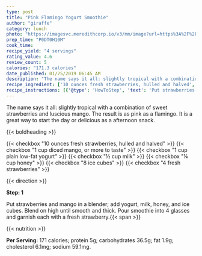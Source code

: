 ```yaml
---
type: post
title: "Pink Flamingo Yogurt Smoothie"
author: "giraffe"
category: lunch
photo: "https://imagesvc.meredithcorp.io/v3/mm/image?url=https%3A%2F%2Fimages.media-allrecipes.com%2Fuserphotos%2F2249890.jpg"
prep_time: "P0DT0H10M"
cook_time: 
recipe_yield: "4 servings"
rating_value: 4.6
review_count: 5
calories: "171.3 calories"
date_published: 01/25/2019 06:45 AM
description: "The name says it all: slightly tropical with a combination of sweet strawberries and luscious mango. The result is as pink as a flamingo. It is a great way to start the day or delicious as a afternoon snack."
recipe_ingredient: ['10 ounces fresh strawberries, hulled and halved', '1 cup diced mango, or more to taste', '1 cup plain low-fat yogurt', '½ cup milk', '¼ cup honey', '8 ice cubes', '4 fresh strawberries']
recipe_instructions: [{'@type': 'HowToStep', 'text': 'Put strawberries and mango in a blender; add yogurt, milk, honey, and ice cubes. Blend on high until smooth and thick. Pour smoothie into 4 glasses and garnish each with a fresh strawberry.\n'}]
---
```


The name says it all: slightly tropical with a combination of sweet strawberries and luscious mango. The result is as pink as a flamingo. It is a great way to start the day or delicious as a afternoon snack. 

{{< boldheading >}}

{{< checkbox "10 ounces fresh strawberries, hulled and halved" >}}
{{< checkbox "1 cup diced mango, or more to taste" >}}
{{< checkbox "1 cup plain low-fat yogurt" >}}
{{< checkbox "½ cup milk" >}}
{{< checkbox "¼ cup honey" >}}
{{< checkbox "8  ice cubes" >}}
{{< checkbox "4  fresh strawberries" >}}


{{< direction >}}

**Step: 1**

Put strawberries and mango in a blender; add yogurt, milk, honey, and ice cubes. Blend on high until smooth and thick. Pour smoothie into 4 glasses and garnish each with a fresh strawberry.{{< span >}}

{{< nutrition >}}

**Per Serving:** 171 calories; protein 5g; carbohydrates 36.5g; fat 1.9g; cholesterol 6.1mg; sodium 59.1mg.
